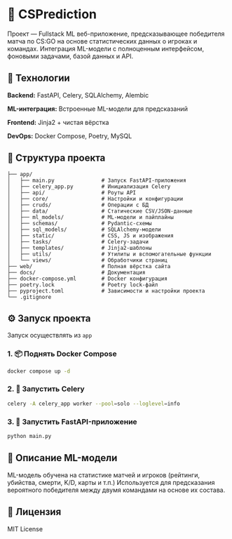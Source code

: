 # 🧠 CSPrediction

Проект — Fullstack ML веб-приложение, предсказывающее победителя матча по CS:GO на основе статистических данных о игроках и командах.
Интеграция ML-модели с полноценным интерфейсом, фоновыми задачами, базой данных и API.

## 🚀 Технологии

**Backend:** FastAPI, Celery, SQLAlchemy, Alembic

**ML-интеграция:** Встроенные ML-модели для предсказаний

**Frontend:** Jinja2 + чистая вёрстка

**DevOps:** Docker Compose, Poetry, MySQL

## 📁 Структура проекта

```
├── app/
│   ├── main.py               # Запуск FastAPI-приложения
│   ├── celery_app.py         # Инициализация Celery
│   ├── api/                  # Роуты API
│   ├── core/                 # Настройки и конфигурации
│   ├── cruds/                # Операции с БД
│   ├── data/                 # Статические CSV/JSON-данные
│   ├── ml_models/            # ML-модели и пайплайны
│   ├── schemas/              # Pydantic-схемы
│   ├── sql_models/           # SQLAlchemy-модели
│   ├── static/               # CSS, JS и изображения
│   ├── tasks/                # Celery-задачи
│   ├── templates/            # Jinja2-шаблоны
│   ├── utils/                # Утилиты и вспомогательные функции
│   └── views/                # Обработчики страниц
├── web/                      # Полная вёрстка сайта
├── docs/                     # Документация
├── docker-compose.yml        # Docker конфигурация
├── poetry.lock               # Poetry lock-файл
├── pyproject.toml            # Зависимости и настройки проекта
└── .gitignore
```

## ⚙️ Запуск проекта

Запуск осуществлять из `app`

### 1. 📦 Поднять Docker Compose

```bash
docker compose up -d
```

### 2. 🧵 Запустить Celery

```bash
celery -A celery_app worker --pool=solo --loglevel=info
```

### 3. 🚀 Запустить FastAPI-приложение

```bash
python main.py
```

## 🧠 Описание ML-модели

ML-модель обучена на статистике матчей и игроков (рейтинги, убийства, смерти, K/D, карты и т.п.)
Используется для предсказания вероятного победителя между двумя командами на основе их состава.

## 📄 Лицензия

MIT License